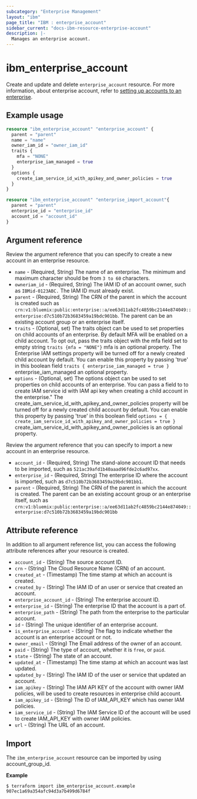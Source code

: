 ```yaml
---
subcategory: "Enterprise Management"
layout: "ibm"
page_title: "IBM : enterprise_account"
sidebar_current: "docs-ibm-resource-enterprise-account"
description: |-
  Manages an enterprise account.
---
```


# ibm_enterprise_account

Create and update and delete `enterprise_account` resource. For more information, about enterprise account, refer to [setting up accounts to an enterprise](https://cloud.ibm.com/docs/account?topic=account-enterprise-add).

## Example usage

```terraform
resource "ibm_enterprise_account" "enterprise_account" {
  parent = "parent"
  name = "name"
  owner_iam_id = "owner_iam_id"
  traits {
    mfa = "NONE"
    enterprise_iam_managed = true
  }
  options {
    create_iam_service_id_with_apikey_and_owner_policies = true
  }
}

resource "ibm_enterprise_account" "enterprise_import_account"{
  parent = "parent"
  enterprise_id = "enterprise_id"
  account_id = "account_id"
}
```

## Argument reference

Review the argument reference that you can specify to create a new account in an enterprise resource.

- `name` - (Required, String) The name of an enterprise. The minimum and maximum character should be from `3 to 60` characters.
- `owneriam_id` - (Required, String) The IAM ID of an account owner, such as `IBMid-0123ABC.` The IAM ID must already exist.
- `parent` - (Required, String) The CRN of the parent in which the account is created such as `crn:v1:bluemix:public:enterprise::a/ee63d11ab2fc4859bc2144e874049::enterprise:d7c510b72b3683459a19bdc901bb`. The parent can be an existing account group or an enterprise itself.
- `traits` - (Optional, set) The traits object can be used to set properties on child accounts of an enterprise. 
By default MFA will be enabled on a child account. To opt out, pass the traits object with the mfa field set to empty string `traits {mfa = "NONE"}` mfa is an optional property.
The Enterprise IAM settings property will be turned off for a newly created child account by default. You can enable this property by passing 'true' in this boolean field `traits { enterprise_iam_managed = true }` enterprise_iam_managed an optional property.
- `options` - (Optional, set) The options object can be used to set properties on child accounts of an enterprise. You can pass a field to to create IAM service id with IAM api key when creating a child account in the enterprise."
The create_iam_service_id_with_apikey_and_owner_policies property will be turned off for a newly created child account by default. You can enable this property by passing 'true' in this boolean field `options = { create_iam_service_id_with_apikey_and_owner_policies = true }` create_iam_service_id_with_apikey_and_owner_policies is an optional property.

Review the argument reference that you can specify to import a new account in an enterprise resource. 

- `account_id` - (Required, String) The stand-alone account ID that needs to be imported, such as `521ac39afd1b40aaad96fde2c6ad97xx`.
- `enterprise_id` - (Required, String) The enterprise ID where the account is imported, such as `d7c510b72b3683459a19bdc901bb1`.
- `parent` - (Required, String) The CRN of the parent in which the account is created. The parent can be an existing account group or an enterprise itself, such as `crn:v1:bluemix:public:enterprise::a/ee63d11ab2fc4859bc2144e874049::enterprise:d7c510b72b3683459a19bdc901bb`

## Attribute reference

In addition to all argument reference list, you can access the following attribute references after your resource is created. 

- `account_id` - (String) The source account ID.
- `crn` - (String) The Cloud Resource Name (CRN) of an account.
- `created_at` - (Timestamp) The time stamp at which an account is created.
- `created_by` - (String) The IAM ID of an user or service that created an account.
- `enterprise_account_id` - (String) The enterprise account ID.
- `enterprise_id` - (String) The enterprise ID that the account is a part of.
- `enterprise_path` - (String) The path from the enterprise to the particular account.
- `id` - (String) The unique identifier of an enterprise account.
- `is_enterprise_account` - (String) The flag to indicate whether the account is an enterprise account or not.
- `owner_email` - (String) The Email address of the owner of an account.
- `paid` - (String) The type of account, whether it is `free`, or `paid`.
- `state` - (String) The state of an account.
- `updated_at` - (Timestamp) The time stamp at which an account was last updated.
- `updated_by` - (String) The IAM ID of the user or service that updated an account.
- `iam_apikey` - (String) The IAM API KEY of the account with owner IAM policies, will be used to create resources in enterprise child account.
- `iam_apikey_id` - (String) The ID of IAM_API_KEY which has owner IAM policies.
- `iam_service_id` - (String) The IAM Service ID of the account will be used to create IAM_API_KEY with owner IAM policies.
- `url` - (String) The URL of an account.

## Import

The `ibm_enterprise_account` resource can be imported by using account_group_id.

**Example**

```
$ terraform import ibm_enterprise_account.example 907ec1a69a354afc94d3a7b499d6784f
```
